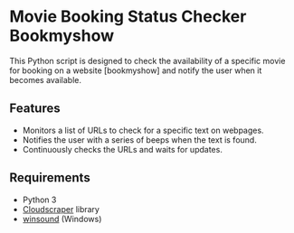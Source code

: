 # Movie Booking Status Checker Bookmyshow

This Python script is designed to check the availability of a specific movie for booking on a website [bookmyshow] and notify the user when it becomes available.


## Features

- Monitors a list of URLs to check for a specific text on webpages.
- Notifies the user with a series of beeps when the text is found.
- Continuously checks the URLs and waits for updates.

## Requirements

- Python 3
- [Cloudscraper](https://github.com/VeNoMouS/cloudscraper) library
- [winsound](https://docs.python.org/3/library/winsound.html) (Windows)

